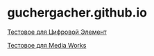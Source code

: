 # guchergacher.github.io

[Тестовое для Цифровой Элемент](https://guchergacher.github.io/digital-element/)

[Тестовое для Media Works](https://guchergacher.github.io/media-works/)
